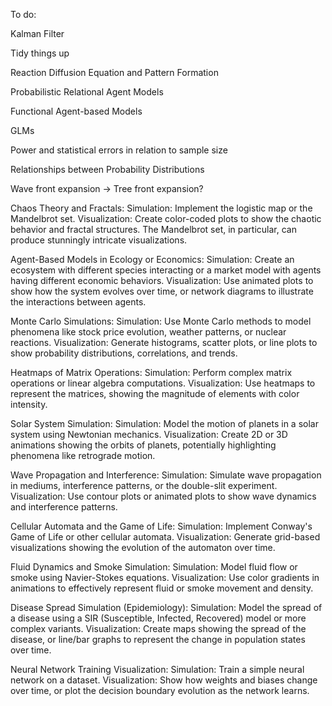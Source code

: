 To do:

Kalman Filter

Tidy things up

Reaction Diffusion Equation and Pattern Formation

Probabilistic Relational Agent Models

Functional Agent-based Models

GLMs

Power and statistical errors in relation to sample size

Relationships between Probability Distributions

Wave front expansion -> Tree front expansion?

Chaos Theory and Fractals:
Simulation: Implement the logistic map or the Mandelbrot set.
Visualization: Create color-coded plots to show the chaotic behavior and fractal structures. The Mandelbrot set, in particular, can produce stunningly intricate visualizations.

Agent-Based Models in Ecology or Economics:
Simulation: Create an ecosystem with different species interacting or a market model with agents having different economic behaviors.
Visualization: Use animated plots to show how the system evolves over time, or network diagrams to illustrate the interactions between agents.

Monte Carlo Simulations:
Simulation: Use Monte Carlo methods to model phenomena like stock price evolution, weather patterns, or nuclear reactions.
Visualization: Generate histograms, scatter plots, or line plots to show probability distributions, correlations, and trends.

Heatmaps of Matrix Operations:
Simulation: Perform complex matrix operations or linear algebra computations.
Visualization: Use heatmaps to represent the matrices, showing the magnitude of elements with color intensity.

Solar System Simulation:
Simulation: Model the motion of planets in a solar system using Newtonian mechanics.
Visualization: Create 2D or 3D animations showing the orbits of planets, potentially highlighting phenomena like retrograde motion.

Wave Propagation and Interference:
Simulation: Simulate wave propagation in mediums, interference patterns, or the double-slit experiment.
Visualization: Use contour plots or animated plots to show wave dynamics and interference patterns.

Cellular Automata and the Game of Life:
Simulation: Implement Conway's Game of Life or other cellular automata.
Visualization: Generate grid-based visualizations showing the evolution of the automaton over time.

Fluid Dynamics and Smoke Simulation:
Simulation: Model fluid flow or smoke using Navier-Stokes equations.
Visualization: Use color gradients in animations to effectively represent fluid or smoke movement and density.

Disease Spread Simulation (Epidemiology):
Simulation: Model the spread of a disease using a SIR (Susceptible, Infected, Recovered) model or more complex variants.
Visualization: Create maps showing the spread of the disease, or line/bar graphs to represent the change in population states over time.

Neural Network Training Visualization:
Simulation: Train a simple neural network on a dataset.
Visualization: Show how weights and biases change over time, or plot the decision boundary evolution as the network learns.
